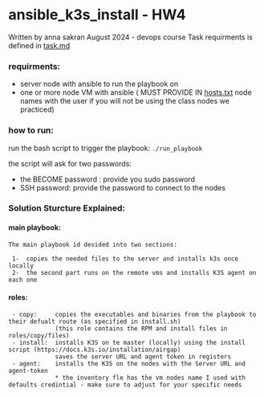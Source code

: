 # ansible_k3s_install  - HW4
Written by anna sakran 
August 2024 - devops course
Task requirments is defined in [task.md](task.md)

### requirments:
  - server node with ansible to run the playbook on 
  - one or more node VM with ansible ( MUST PROVIDE IN  [hosts.txt](hosts.txt) node names with the user if you will not be using the class nodes we practiced)
### how to run:
  run the bash script to trigger the playbook:
  ```./run_playbook ``` 

  the script will ask for two passwords:
  - the BECOME password : provide you sudo password
  - SSH password:  provide the password to connect to the nodes

### Solution Sturcture Explained:
 #### main playbook:
    The main playbook id devided into two sections:

     1-  copies the needed files to the server and installs k3s once locally
     2-  the second part runs on the remote vms and installs K3S agent on each one

 #### roles:
     - copy:     copies the executables and binaries from the playbook to their defualt route (as specified in install.sh)
                 (this role contains the RPM and install files in roles/copy/files)
     - install:  installs K3S on te master (locally) using the install script (https://docs.k3s.io/installation/airgap)
                 saves the server URL and agent token in registers
     - agent:    installs the K3S on the nodes with the Server URL and agent-token
                 * the inventory fle has the vm nodes name I used with defaults credintial - make sure to adjust for your specific needs
                
